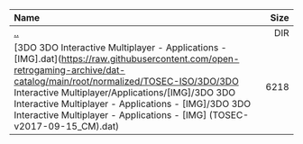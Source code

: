 |Name|Size|
|:---|---:|
|[..](../index.html)|DIR|
|[3DO 3DO Interactive Multiplayer - Applications - [IMG].dat](https://raw.githubusercontent.com/open-retrogaming-archive/dat-catalog/main/root/normalized/TOSEC-ISO/3DO/3DO Interactive Multiplayer/Applications/[IMG]/3DO 3DO Interactive Multiplayer - Applications - [IMG]/3DO 3DO Interactive Multiplayer - Applications - [IMG] (TOSEC-v2017-09-15_CM).dat)|6218|
